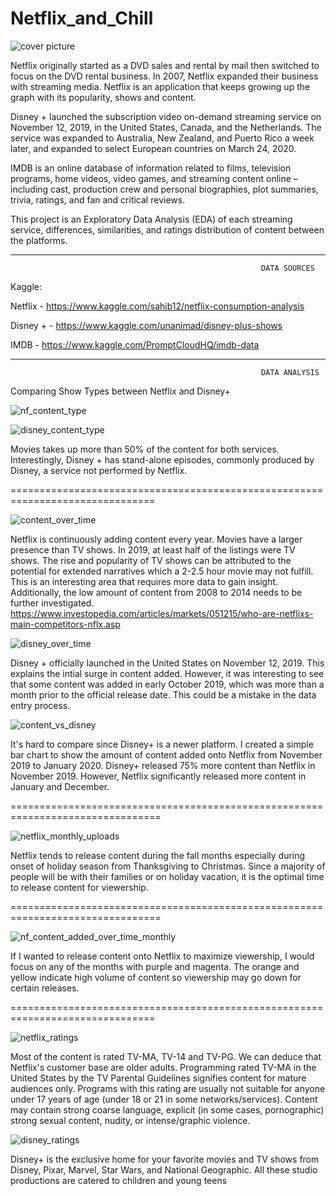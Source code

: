 # Netflix_and_Chill

![cover picture](https://github.com/aclao89/Netflix_and_Chill/blob/master/Images/disney_netflix_cover.jpeg)


Netflix originally started as a DVD sales and rental by mail then switched to focus on the DVD rental business. In 2007, Netflix expanded their business with streaming media. Netflix is an application that keeps growing up the graph with its popularity, shows and content.

Disney + launched the subscription video on-demand streaming service on November 12, 2019, in the United States, Canada, and the Netherlands. The service was expanded to Australia, New Zealand, and Puerto Rico a week later, and expanded to select European countries on March 24, 2020.

IMDB is an online database of information related to films, television programs, home videos, video games, and streaming content online – including cast, production crew and personal biographies, plot summaries, trivia, ratings, and fan and critical reviews.


This project is an Exploratory Data Analysis (EDA) of each streaming service,  differences, similarities, and ratings distribution of content between the platforms.

______________________________________________________________________________________
                                                            DATA SOURCES
Kaggle:

Netflix - https://www.kaggle.com/sahib12/netflix-consumption-analysis

Disney + - https://www.kaggle.com/unanimad/disney-plus-shows

IMDB - https://www.kaggle.com/PromptCloudHQ/imdb-data

______________________________________________________________________________________

                                                            DATA ANALYSIS

Comparing Show Types between Netflix and Disney+

![nf_content_type](https://github.com/aclao89/Netflix_and_Chill/raw/master/Images/netfli_show_types.png)



![disney_content_type](https://github.com/aclao89/Netflix_and_Chill/blob/master/Images/disney_show_type.png)


Movies takes up more than 50% of the content for both services. Interestingly, Disney + has stand-alone episodes, commonly produced by Disney, a service not performed by Netflix.

===============================================================================

![content_over_time](https://github.com/aclao89/Netflix_and_Chill/raw/master/Images/content_nf_over_time.png)

Netflix is continuously adding content every year. Movies have a larger presence than TV shows. In 2019, at least half of the listings were TV shows. The rise and popularity of TV shows can be attributed to the potential for extended narratives which a 2-2.5 hour movie may not fulfill. This is an interesting area that requires more data to gain insight. Additionally, the low amount of content from 2008 to 2014 needs to be further investigated. https://www.investopedia.com/articles/markets/051215/who-are-netflixs-main-competitors-nflx.asp



![disney_over_time](https://github.com/aclao89/Netflix_and_Chill/raw/master/Images/content_ds%2B_over_time.png)

Disney + officially launched in the United States on November 12, 2019. This explains the intial surge in content added. However, it was interesting to see that some content was added in early October 2019, which was more than a month prior to the official release date. This could be a mistake in the data entry process.



![content_vs_disney](https://github.com/aclao89/Netflix_and_Chill/blob/master/Images/content_vs_disney.png)


It's hard to compare since Disney+ is a newer platform. I created a simple bar chart to show the amount of content added onto Netflix from November 2019 to January 2020. Disney+ released 75% more content than Netflix in November 2019. However, Netflix significantly released more content in January and December.

================================================================================


![netflix_monthly_uploads](https://github.com/aclao89/Netflix_and_Chill/blob/master/Images/content_by_month.png)

Netflix tends to release content during the fall months especially during onset of holiday season from Thanksgiving to Christmas. Since a majority of people will be with their families or on holiday vacation, it is the optimal time to release content for viewership.

================================================================================

![nf_content_added_over_time_monthly](https://github.com/aclao89/Netflix_and_Chill/blob/master/Images/nf_update_month_year.png)

If I wanted to release content onto Netflix to maximize viewership, I would focus on any of the months with purple and magenta. The orange and yellow indicate high volume of content so viewership may go down for certain releases.


===============================================================================

![netflix_ratings](https://github.com/aclao89/Netflix_and_Chill/blob/master/Images/film_ratings_netflix.png)

Most of the content is rated TV-MA, TV-14 and TV-PG. We can deduce that Netflix's customer base are older adults. Programming rated TV-MA in the United States by the TV Parental Guidelines signifies content for mature audiences only. Programs with this rating are usually not suitable for anyone under 17 years of age (under 18 or 21 in some networks/services). Content may contain strong coarse language, explicit (in some cases, pornographic) strong sexual content, nudity, or intense/graphic violence.


![disney_ratings](https://github.com/aclao89/Netflix_and_Chill/blob/master/Images/film_ratings_disney.png)

Disney+ is the exclusive home for your favorite movies and TV shows from Disney, Pixar, Marvel, Star Wars, and National Geographic. All these studio productions are catered to children and young teens
